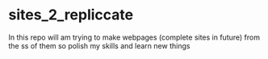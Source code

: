 # sites_2_repliccate
In this repo will am trying to make webpages (complete sites in future) from the ss of them so polish my skills and learn new things
